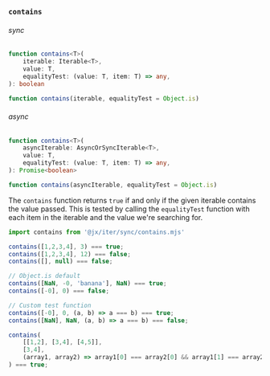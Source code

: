 
### `contains`

###### sync

```ts
function contains<T>(
    iterable: Iterable<T>,
    value: T,
    equalityTest: (value: T, item: T) => any,
): boolean

function contains(iterable, equalityTest = Object.is)
```

###### async

```ts
function contains<T>(
    asyncIterable: AsyncOrSyncIterable<T>,
    value: T,
    equalityTest: (value: T, item: T) => any,
): Promise<boolean>

function contains(asyncIterable, equalityTest = Object.is)
```

The `contains` function returns `true` if and only if the given iterable contains the value passed. This is tested by calling the `equalityTest` function with each item in the iterable and the value we're searching for.

```js
import contains from '@jx/iter/sync/contains.mjs'

contains([1,2,3,4], 3) === true;
contains([1,2,3,4], 12) === false;
contains([], null) === false;

// Object.is default
contains([NaN, -0, 'banana'], NaN) === true;
contains([-0], 0) === false;

// Custom test function
contains([-0], 0, (a, b) => a === b) === true;
contains([NaN], NaN, (a, b) => a === b) === false;

contains(
    [[1,2], [3,4], [4,5]],
    [3,4],
    (array1, array2) => array1[0] === array2[0] && array1[1] === array2[1],
) === true;
```

